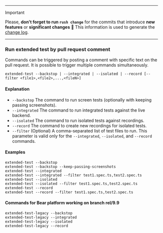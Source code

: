 <!--
Description of changes.
-->

---

> [!IMPORTANT]
> Please, **don't forget to run `rush change`** for the commits that introduce **new features** or **significant changes** 🙏 This information is used to generate the [change log](https://github.com/gooddata/gooddata-ui-sdk/blob/master/libs/sdk-ui-all/CHANGELOG.md).

---

### Run extended test by pull request comment

Commands can be triggered by posting a comment with specific text on the pull request. It is possible to trigger multiple commands simultaneously.

```
extended-test --backstop | --integrated | --isolated | --record [--filter <file1>,<file2>,...,<fileN>]
```

#### Explanation

-   `--backstop` The command to run screen tests (optionally with keeping passing screenshots).
-   `--integrated` The command to run integrated tests against the live backend.
-   `--isolated` The command to run isolated tests against recordings.
-   `--record` The command to create new recordings for isolated tests.
-   `--filter` (Optional) A comma-separated list of test files to run. This parameter is valid only for the `--integrated`, `--isolated`, and `--record` commands.

#### Examples

```
extended-test --backstop
extended-test --backstop --keep-passing-screenshots
extended-test --integrated
extended-test --integrated --filter test1.spec.ts,test2.spec.ts
extended-test --isolated
extended-test --isolated --filter test1.spec.ts,test2.spec.ts
extended-test --record
extended-test --record --filter test1.spec.ts,test2.spec.ts
```

#### Commands for Bear platform working on branch rel/9.9

```
extended-test-legacy --backstop
extended-test-legacy --integrated
extended-test-legacy --isolated
extended-test-legacy --record
```
